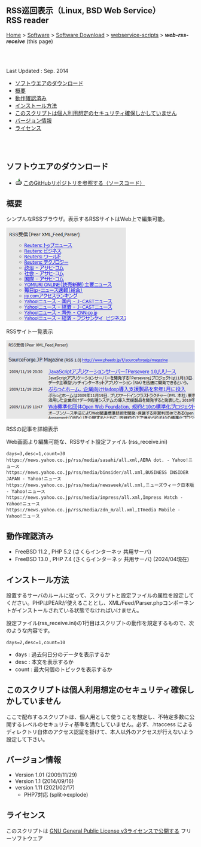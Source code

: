 ## RSS巡回表示（Linux, BSD Web Service）<br />RSS reader<!-- omit in toc -->

[Home](https://oasis3855.github.io/webpage/) > [Software](https://oasis3855.github.io/webpage/software/index.html) > [Software Download](https://oasis3855.github.io/webpage/software/software-download.html) > [webservice-scripts](../README.md) > ***web-rss-receive*** (this page)

<br />
<br />

Last Updated : Sep. 2014

- [ソフトウエアのダウンロード](#ソフトウエアのダウンロード)
- [概要](#概要)
- [動作確認済み](#動作確認済み)
- [インストール方法](#インストール方法)
- [このスクリプトは個人利用想定のセキュリティ確保しかしていません](#このスクリプトは個人利用想定のセキュリティ確保しかしていません)
- [バージョン情報](#バージョン情報)
- [ライセンス](#ライセンス)

<br />
<br />

## ソフトウエアのダウンロード

- ![download icon](../readme_pics/soft-ico-download-darkmode.gif)   [このGitHubリポジトリを参照する（ソースコード）](../web-rss-receive/) 

## 概要

シンプルなRSSブラウザ。表示するRSSサイトはWeb上で編集可能。

![RSSサイト一覧表示](readme_pics/soft-rssrcv-screen-menu.png)

RSSサイト一覧表示

![RSSの記事を詳細表示](readme_pics/soft-rssrcv-screen-rss.png)

RSSの記事を詳細表示

Web画面より編集可能な、RSSサイト設定ファイル (rss_receive.ini)

```
days=3,desc=1,count=30
https://news.yahoo.co.jp/rss/media/sasahi/all.xml,AERA dot. - Yahoo!ニュース
https://news.yahoo.co.jp/rss/media/binsider/all.xml,BUSINESS INSIDER JAPAN - Yahoo!ニュース
https://news.yahoo.co.jp/rss/media/newsweek/all.xml,ニューズウィーク日本版 - Yahoo!ニュース
https://news.yahoo.co.jp/rss/media/impress/all.xml,Impress Watch - Yahoo!ニュース
https://news.yahoo.co.jp/rss/media/zdn_m/all.xml,ITmedia Mobile - Yahoo!ニュース
```

## 動作確認済み

- FreeBSD 11.2 , PHP 5.2   (さくらインターネッ 共用サーバ)
- FreeBSD 13.0 , PHP 7.4   (さくらインターネッ 共用サーバ) (2024/04現在)

## インストール方法

設置するサーバのルールに従って、スクリプトと設定ファイルの属性を設定してください。PHPはPEARが使えることとし、XML/Feed/Parser.phpコンポーネントがインストールされている状態でなければいけません。

設定ファイル(rss_receive.ini)の1行目はスクリプトの動作を規定するもので、次のような内容です。

```
days=2,desc=1,count=10
```

- days : 過去何日分のデータを表示するか 
- desc : 本文を表示するか 
- count : 最大何個のトピックを表示するか 

## このスクリプトは個人利用想定のセキュリティ確保しかしていません

ここで配布するスクリプトは、個人用として使うことを想定し、不特定多数に公開するレベルのセキュリティ基準を満たしていません。必ず、.htaccess によるディレクトリ自体のアクセス認証を掛けて、本人以外のアクセスが行えないよう設定して下さい。

## バージョン情報

- Version 1.01 (2009/11/29)
- Version 1.1 (2014/09/16)
- version 1.11 (2021/02/17)
  - PHP7対応 (split->explode)

## ライセンス

このスクリプトは [GNU General Public License v3ライセンスで公開する](https://gpl.mhatta.org/gpl.ja.html) フリーソフトウエア

